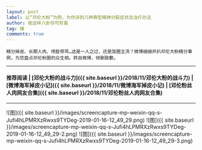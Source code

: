 ```yaml
---
layout: post
label: 以“邓伦大粉”为例，为你详剖几种典型精神分裂症状及治疗办法
author: 我这样八卦你可欢喜
tag: 锤
comments: true
---
```


    精分掉皮、长期人肉、喷脏辱骂…这是一人之过，还是饭圈主流？微博细细开扒邓伦大粉精分事例，为您盘点邓伦粉圈的众生相。转自微博，倾删致歉。

---
#### 推荐阅读 | [邓伦大粉的战斗力]({{ site.baseurl }}/2018/11/邓伦大粉的战斗力) |  [微博海军掉皮小记]({{ site.baseurl }}/2018/11/微博海军掉皮小记) | [邓伦粉丝人肉网友合集]({{ site.baseurl }}/2018/11/邓伦粉丝人肉网友合集) 
---
    
![图]({{ site.baseurl }}/images/screencapture-mp-weixin-qq-s-Jufi4hLPMRXzRwxs9TYDeg-2019-01-16-12_49_29.png)
![图]({{ site.baseurl }}/images/screencapture-mp-weixin-qq-s-Jufi4hLPMRXzRwxs9TYDeg-2019-01-16-12_49_29-2.png)
![图]({{ site.baseurl }}/images/screencapture-mp-weixin-qq-s-Jufi4hLPMRXzRwxs9TYDeg-2019-01-16-12_49_29-3.png)
